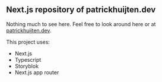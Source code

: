 ## Next.js repository of patrickhuijten.dev

Nothing much to see here. Feel free to look around here or at [patrickhuijten.dev](https://patrickhuijten.dev).

This project uses:

- Next.js
- Typescript
- Storyblok
- Next.js app router
